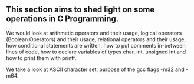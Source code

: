 ## This section aims to shed light on some operations in C Programming. 
We would look at arithmetic operators and their usage, logical operators (Boolean Operators) and their usage, relational operators and their usage, how conditional statements are written, how to put comments in-between lines of code, how to declare variables of types char, int. unsigned int and how to print them with printf.

We take a look at ASCII character set, purpose of the gcc flags -m32 and -m64.
